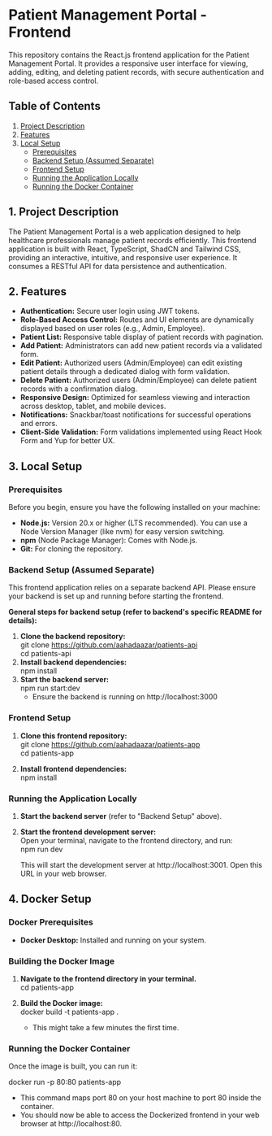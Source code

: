 # **Patient Management Portal \- Frontend**

This repository contains the React.js frontend application for the Patient Management Portal. It provides a responsive user interface for viewing, adding, editing, and deleting patient records, with secure authentication and role-based access control.

## **Table of Contents**

1. [Project Description](#bookmark=id.r8269ehkkwod)
2. [Features](#bookmark=id.jyiku7l49fjm)
3. [Local Setup](#bookmark=id.1m32a2azbb8c)
   - [Prerequisites](#bookmark=id.nfbep5mu762a)
   - [Backend Setup (Assumed Separate)](#bookmark=id.v5afrx47p0c7)
   - [Frontend Setup](#bookmark=id.5xszj583gkfd)
   - [Running the Application Locally](#bookmark=id.y5pc1ncjbcla)
   - [Running the Docker Container](#bookmark=id.410tj1da2ub7)

## **1\. Project Description**

The Patient Management Portal is a web application designed to help healthcare professionals manage patient records efficiently. This frontend application is built with React, TypeScript, ShadCN and Tailwind CSS, providing an interactive, intuitive, and responsive user experience. It consumes a RESTful API for data persistence and authentication.

## **2\. Features**

- **Authentication:** Secure user login using JWT tokens.
- **Role-Based Access Control:** Routes and UI elements are dynamically displayed based on user roles (e.g., Admin, Employee).
- **Patient List:** Responsive table display of patient records with pagination.
- **Add Patient:** Administrators can add new patient records via a validated form.
- **Edit Patient:** Authorized users (Admin/Employee) can edit existing patient details through a dedicated dialog with form validation.
- **Delete Patient:** Authorized users (Admin/Employee) can delete patient records with a confirmation dialog.
- **Responsive Design:** Optimized for seamless viewing and interaction across desktop, tablet, and mobile devices.
- **Notifications:** Snackbar/toast notifications for successful operations and errors.
- **Client-Side Validation:** Form validations implemented using React Hook Form and Yup for better UX.

## **3\. Local Setup**

### **Prerequisites**

Before you begin, ensure you have the following installed on your machine:

- **Node.js:** Version 20.x or higher (LTS recommended). You can use a Node Version Manager (like nvm) for easy version switching.
- **npm** (Node Package Manager): Comes with Node.js.
- **Git:** For cloning the repository.

### **Backend Setup (Assumed Separate)**

This frontend application relies on a separate backend API. Please ensure your backend is set up and running before starting the frontend.

**General steps for backend setup (refer to backend's specific README for details):**

1. **Clone the backend repository:**  
   git clone https://github.com/aahadaazar/patients-api  
   cd patients-api
2. **Install backend dependencies:**  
   npm install
3. **Start the backend server:**  
   npm run start:dev
   - Ensure the backend is running on http://localhost:3000

### **Frontend Setup**

1. **Clone this frontend repository:**  
   git clone https://github.com/aahadaazar/patients-app  
   cd patients-app

2. **Install frontend dependencies:**  
   npm install

### **Running the Application Locally**

1. **Start the backend server** (refer to "Backend Setup" above).
2. **Start the frontend development server:**  
   Open your terminal, navigate to the frontend directory, and run:  
   npm run dev

   This will start the development server at http://localhost:3001. Open this URL in your web browser.

## **4\. Docker Setup**

### **Docker Prerequisites**

- **Docker Desktop:** Installed and running on your system.

### **Building the Docker Image**

1. **Navigate to the frontend directory in your terminal.**  
   cd patients-app

2. **Build the Docker image:**  
   docker build \-t patients-app .

   - This might take a few minutes the first time.

### **Running the Docker Container**

Once the image is built, you can run it:

docker run \-p 80:80 patients-app

- This command maps port 80 on your host machine to port 80 inside the container.
- You should now be able to access the Dockerized frontend in your web browser at http://localhost:80.
